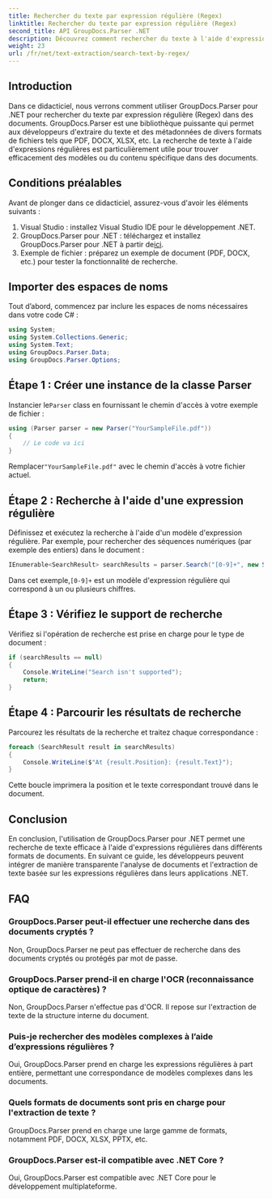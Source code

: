 ```yaml
---
title: Rechercher du texte par expression régulière (Regex)
linktitle: Rechercher du texte par expression régulière (Regex)
second_title: API GroupDocs.Parser .NET
description: Découvrez comment rechercher du texte à l'aide d'expressions régulières dans des documents à l'aide de GroupDocs.Parser pour .NET. Extrayez du contenu spécifique sans effort.
weight: 23
url: /fr/net/text-extraction/search-text-by-regex/
---
```

## Introduction
Dans ce didacticiel, nous verrons comment utiliser GroupDocs.Parser pour .NET pour rechercher du texte par expression régulière (Regex) dans des documents. GroupDocs.Parser est une bibliothèque puissante qui permet aux développeurs d'extraire du texte et des métadonnées de divers formats de fichiers tels que PDF, DOCX, XLSX, etc. La recherche de texte à l'aide d'expressions régulières est particulièrement utile pour trouver efficacement des modèles ou du contenu spécifique dans des documents.
## Conditions préalables
Avant de plonger dans ce didacticiel, assurez-vous d'avoir les éléments suivants :
1. Visual Studio : installez Visual Studio IDE pour le développement .NET.
2.  GroupDocs.Parser pour .NET : téléchargez et installez GroupDocs.Parser pour .NET à partir de[ici](https://releases.groupdocs.com/parser/net/).
3. Exemple de fichier : préparez un exemple de document (PDF, DOCX, etc.) pour tester la fonctionnalité de recherche.

## Importer des espaces de noms
Tout d’abord, commencez par inclure les espaces de noms nécessaires dans votre code C# :
```csharp
using System;
using System.Collections.Generic;
using System.Text;
using GroupDocs.Parser.Data;
using GroupDocs.Parser.Options;
```
## Étape 1 : Créer une instance de la classe Parser
 Instancier le`Parser` class en fournissant le chemin d'accès à votre exemple de fichier :
```csharp
using (Parser parser = new Parser("YourSampleFile.pdf"))
{
    // Le code va ici
}
```
 Remplacer`"YourSampleFile.pdf"` avec le chemin d'accès à votre fichier actuel.
## Étape 2 : Recherche à l'aide d'une expression régulière
Définissez et exécutez la recherche à l'aide d'un modèle d'expression régulière. Par exemple, pour rechercher des séquences numériques (par exemple des entiers) dans le document :
```csharp
IEnumerable<SearchResult> searchResults = parser.Search("[0-9]+", new SearchOptions(true, false, true));
```
 Dans cet exemple,`[0-9]+` est un modèle d'expression régulière qui correspond à un ou plusieurs chiffres.
## Étape 3 : Vérifiez le support de recherche
Vérifiez si l'opération de recherche est prise en charge pour le type de document :
```csharp
if (searchResults == null)
{
    Console.WriteLine("Search isn't supported");
    return;
}
```
## Étape 4 : Parcourir les résultats de recherche
Parcourez les résultats de la recherche et traitez chaque correspondance :
```csharp
foreach (SearchResult result in searchResults)
{
    Console.WriteLine($"At {result.Position}: {result.Text}");
}
```
Cette boucle imprimera la position et le texte correspondant trouvé dans le document.

## Conclusion
En conclusion, l'utilisation de GroupDocs.Parser pour .NET permet une recherche de texte efficace à l'aide d'expressions régulières dans différents formats de documents. En suivant ce guide, les développeurs peuvent intégrer de manière transparente l'analyse de documents et l'extraction de texte basée sur les expressions régulières dans leurs applications .NET.

## FAQ
### GroupDocs.Parser peut-il effectuer une recherche dans des documents cryptés ?
Non, GroupDocs.Parser ne peut pas effectuer de recherche dans des documents cryptés ou protégés par mot de passe.
### GroupDocs.Parser prend-il en charge l'OCR (reconnaissance optique de caractères) ?
Non, GroupDocs.Parser n'effectue pas d'OCR. Il repose sur l'extraction de texte de la structure interne du document.
### Puis-je rechercher des modèles complexes à l’aide d’expressions régulières ?
Oui, GroupDocs.Parser prend en charge les expressions régulières à part entière, permettant une correspondance de modèles complexes dans les documents.
### Quels formats de documents sont pris en charge pour l'extraction de texte ?
GroupDocs.Parser prend en charge une large gamme de formats, notamment PDF, DOCX, XLSX, PPTX, etc.
### GroupDocs.Parser est-il compatible avec .NET Core ?
Oui, GroupDocs.Parser est compatible avec .NET Core pour le développement multiplateforme.